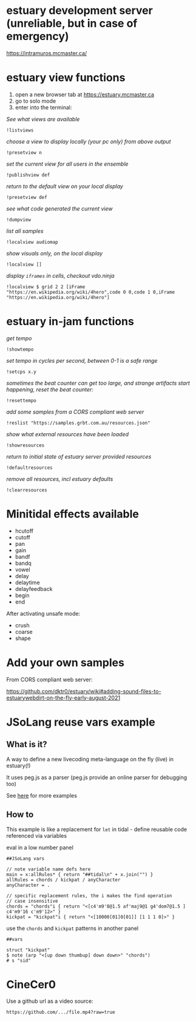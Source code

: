 # estuary development server (unreliable, but in case of emergency)

https://intramuros.mcmaster.ca/

# estuary view functions 

  1. open a new browser tab at https://estuary.mcmaster.ca
  2. go to solo mode
  3. enter into the terminal: 

*See what views are available*
```
!listviews
```
*choose a view to display locally (your pc only) from above output*
```
!presetview n
```
*set the current view for all users in the ensemble*
```
!publishview def
```
 *return to the default view on your local display*
```
!presetview def
```
*see what code generated the current view*
```
!dumpview
```
*list all samples*
```
!localview audiomap
```
*show visuals only, on the local display*
```
!localview []
```
*display `iframes` in cells, checkout vdo.ninja*
```
!localview $ grid 2 2 [iFrame "https://en.wikipedia.org/wiki/4hero",code 0 0,code 1 0,iFrame "https://en.wikipedia.org/wiki/4hero"]
```

# estuary in-jam functions
*get tempo*
```
!showtempo
```
*set tempo in cycles per second, between 0-1 is a safe range*
```
!setcps x.y
```
*sometimes the beat counter can get too large, and strange artifacts start happening, reset the beat counter:*
```
!resettempo
```
*add some samples from a CORS compliant web server*
```
!reslist "https://samples.grbt.com.au/resources.json"
```
*show what external resources have been loaded*
```
!showresources
```
 *return to initial state of estuary server provided resources*
```
!defaultresources
```
 *remove all resources, incl estuary defaults*
```
!clearresources
```

# Minitidal effects available

 - hcutoff
 - cutoff
 - pan
 - gain
 - bandf
 - bandq
 - vowel
 - delay
 - delaytime
 - delayfeedback
 - begin
 - end

After activating unsafe mode:
 - crush
 - coarse
 - shape


# Add your own samples

From  CORS compliant web server:

https://github.com/dktr0/estuary/wiki#adding-sound-files-to-estuarywebdirt-on-the-fly-early-august-2021

# JSoLang reuse vars example

## What is it?

A way to define a new livecoding meta-language on the fly (live) in estuary(!)

It uses peg.js as a parser (peg.js provide an online parser for debugging too)

See [here](https://github.com/dktr0/estuary/tree/dev/JSoLangs) for more examples 

## How to

This example is like a replacement for `let` in tidal - define reusable code referenced via variables

eval in a low number panel

```
##JSoLang vars

// note variable name defs here
main = x:allRules* { return "##tidal\n" + x.join("") }
allRules = chords / kickpat / anyCharacter
anyCharacter = .

// specific replacement rules, the i makes the find operation
// case insensitive
chords = "chords"i { return "<[c4'm9'8@1.5 af'maj9@1 g4'dom7@1.5 ] c4'm9'16 c'm9'12>" }
kickpat = "kickpat"i { return "<[10000[01]0[01]] [1 1 1 0]>" }

```

use the `chords` and `kickpat` patterns in another panel

```
##vars

struct "kickpat"
$ note (arp "<[up down thumbup] down down>" "chords")
# s "sid"
```

# CineCer0

Use a github url as a video source:

```
https://github.com/.../file.mp4?raw=true
```
